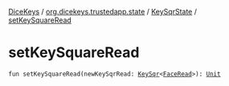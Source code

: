 [DiceKeys](../../index.md) / [org.dicekeys.trustedapp.state](../index.md) / [KeySqrState](index.md) / [setKeySquareRead](./set-key-square-read.md)

# setKeySquareRead

`fun setKeySquareRead(newKeySqrRead: `[`KeySqr`](../../org.dicekeys.keysqr/-key-sqr/index.md)`<`[`FaceRead`](../../org.dicekeys.keysqr/-face-read/index.md)`>): `[`Unit`](https://kotlinlang.org/api/latest/jvm/stdlib/kotlin/-unit/index.html)